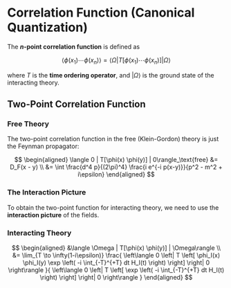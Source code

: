 # Correlation Function (Canonical Quantization)

The **$n$-point correlation function** is defined as

$$
\langle \phi(x_1) \cdots \phi(x_n) \rangle
= \langle \Omega| T [\phi(x_1) \cdots \phi(x_n)] |\Omega \rangle
$$

where $T$ is the **time ordering operator**, and $|\Omega\rangle$ is the ground state of the interacting theory.

## Two-Point Correlation Function

### Free Theory

The two-point correlation function in the free (Klein-Gordon) theory is just the Feynman propagator:

$$
\begin{aligned}
    \langle 0 | T[\phi(x) \phi(y)] | 0\rangle_\text{free}
    &= D_F(x - y)
    \\
    &= \int \frac{d^4 p}{(2\pi)^4}
    \frac{i e^{-i p(x-y)}}{p^2 - m^2 + i\epsilon}
\end{aligned}
$$

### The Interaction Picture

To obtain the two-point function for interacting theory, we need to use the **interaction picture** of the fields. 

### Interacting Theory

$$
\begin{aligned}
    &\langle \Omega | T[\phi(x) \phi(y)] | \Omega\rangle
    \\
    &= \lim_{T \to \infty(1-i\epsilon)}
    \frac{
        \left\langle 0 \left| T \left[
            \phi_I(x) \phi_I(y) \exp \left(
                -i \int_{-T}^{+T} dt H_I(t)
            \right)
        \right] \right| 0 \right\rangle
    }{
        \left\langle 0 \left| T \left[
            \exp \left(
                -i \int_{-T}^{+T} dt H_I(t)
            \right)
        \right] \right| 0 \right\rangle
    }
\end{aligned}
$$